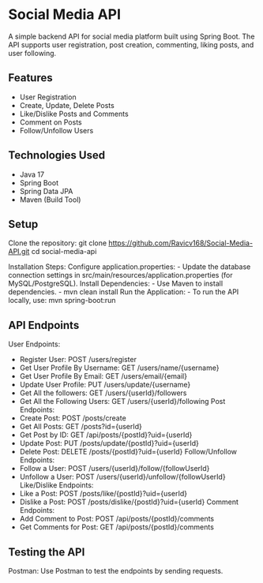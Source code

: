 # Social Media API

A simple backend API for social media platform built using Spring Boot. The API supports user registration, post creation, commenting, liking posts, and user following.

## Features
- User Registration
- Create, Update, Delete Posts
- Like/Dislike Posts and Comments
- Comment on Posts
- Follow/Unfollow Users

## Technologies Used
- Java 17
- Spring Boot
- Spring Data JPA
- Maven (Build Tool)

## Setup
Clone the repository:
git clone https://github.com/Ravicv168/Social-Media-API.git
cd social-media-api

Installation Steps:
Configure application.properties: 
    - Update the database connection settings in src/main/resources/application.properties (for MySQL/PostgreSQL).
Install Dependencies:
    - Use Maven to install dependencies.
        -  mvn clean install
Run the Application:
    - To run the API locally, use: mvn spring-boot:run

## API Endpoints
User Endpoints:
 - Register User: POST /users/register
 - Get User Profile By Username: GET /users/name/{username}
 - Get User Profile By Email: GET /users/email/{email}
 - Update User Profile: PUT /users/update/{username}
 - Get All the followers: GET /users/{userId}/followers
 - Get All the Following Users: GET /users/{userId}/following
Post Endpoints:
 - Create Post: POST /posts/create
 - Get All Posts: GET /posts?id={userId}
 - Get Post by ID: GET /api/posts/{postId}?uid={userId}
 - Update Post: PUT /posts/update/{postId}?uid={userId}
 - Delete Post: DELETE /posts/{postId}?uid={userId}
Follow/Unfollow Endpoints:
 - Follow a User: POST /users/{userId}/follow/{followUserId}
 - Unfollow a User: POST /users/{userId}/unfollow/{followUserId}
Like/Dislike Endpoints:
 - Like a Post: POST /posts/like/{postId}?uid={userId}
 - Dislike a Post: POST /posts/dislike/{postId}?uid={userId}
Comment Endpoints:
 - Add Comment to Post: POST /api/posts/{postId}/comments
 - Get Comments for Post: GET /api/posts/{postId}/comments

## Testing the API
Postman: Use Postman to test the endpoints by sending requests.
